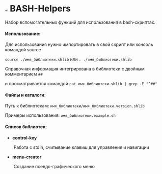 #  <img src="bash.png" style="zoom:7%" /> BASH-Helpers

Набор вспомогательных функций для использования в bash-скриптах.

#### Использование:

Для использования нужно импортировать в свой скрипт или консоль командой source

`source ./имя_библиотеки.shlib` или `. ./имя_библиотеки.shlib`

Справочная информация интегрирована в библиотеки с двойным комментарием `##`

и просматривается командой `cat имя_библиотеки.shlib | grep -E "^##"`

#### Файлы и каталоги:

Путь к библиотекам: `имя_библиотеки/имя_библиотеки.version.shlib`

Примеры использования: `имя_библиотеки.example.sh`

#### Список библиотек:

- **control-key**

  ​	Работа с stdin, считывание клавиш для управления и навигации

- **menu-creator**

  ​	Создание псевдо-графического меню